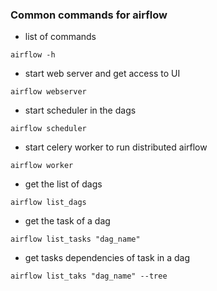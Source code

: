 ### Common commands for airflow
+ list of commands
```
airflow -h
```

+ start web server and get access to UI
```
airflow webserver
```

+ start scheduler in the dags
```
airflow scheduler
```

+ start celery worker to run distributed airflow
```
airflow worker
```

+ get the list of dags 
```
airflow list_dags
```

+ get the task of a dag
```
airflow list_tasks "dag_name"
```

+ get tasks dependencies of task in a dag
```
airflow list_taks "dag_name" --tree
```